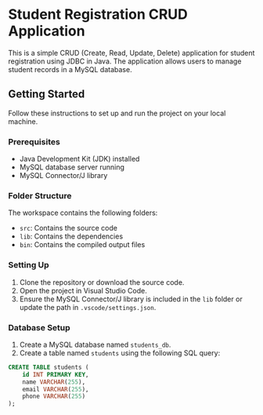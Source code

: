 # Student Registration CRUD Application

This is a simple CRUD (Create, Read, Update, Delete) application for student registration using JDBC in Java. The application allows users to manage student records in a MySQL database.

## Getting Started

Follow these instructions to set up and run the project on your local machine.

### Prerequisites

- Java Development Kit (JDK) installed
- MySQL database server running
- MySQL Connector/J library

### Folder Structure

The workspace contains the following folders:

- `src`: Contains the source code
- `lib`: Contains the dependencies
- `bin`: Contains the compiled output files

### Setting Up

1. Clone the repository or download the source code.
2. Open the project in Visual Studio Code.
3. Ensure the MySQL Connector/J library is included in the `lib` folder or update the path in `.vscode/settings.json`.

### Database Setup

1. Create a MySQL database named `students_db`.
2. Create a table named `students` using the following SQL query:

```sql
CREATE TABLE students (
    id INT PRIMARY KEY,
    name VARCHAR(255),
    email VARCHAR(255),
    phone VARCHAR(255)
);
